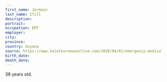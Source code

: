 ```yaml
---
first_name: Jermain
last_name: Ifill
description: 
portrait: 
occupation: EMT
employer: 
city: 
province: 
country: Guyana
source: https://www.kaieteurnewsonline.com/2020/04/01/emergency-medical-technician-succumbs-to-covid-19-guyanas-confirmed-cases-jump-to-12/
birth_date: 
death_date: 
---
```


38 years old.